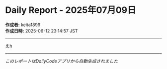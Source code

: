 # Daily Report - 2025年07月09日

**作成者:** keita1899  
**作成日時:** 2025-06-12 23:14:57 JST

---

えh

---

*このレポートはDailyCodeアプリから自動生成されました*

